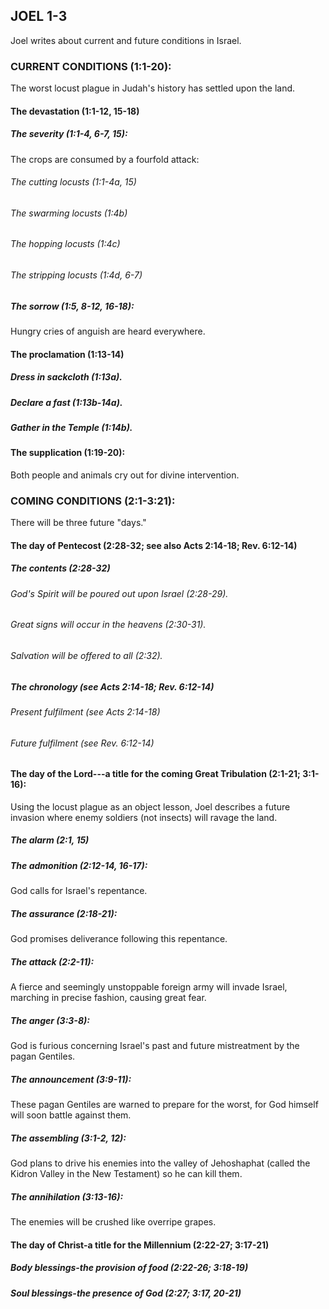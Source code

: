 JOEL 1-3
--------

Joel writes about current and future conditions in Israel.

### CURRENT CONDITIONS (1:1-20): 

The worst locust plague in Judah\'s history has settled upon the land.

#### The devastation (1:1-12, 15-18) 

##### The severity (1:1-4, 6-7, 15): 

The crops are consumed by a fourfold attack:

###### The cutting locusts (1:1-4a, 15) 

###### The swarming locusts (1:4b) 

###### The hopping locusts (1:4c) 

###### The stripping locusts (1:4d, 6-7) 

##### The sorrow (1:5, 8-12, 16-18): 

Hungry cries of anguish are heard everywhere.

#### The proclamation (1:13-14) 

##### Dress in sackcloth (1:13a). 

##### Declare a fast (1:13b-14a). 

##### Gather in the Temple (1:14b). 

#### The supplication (1:19-20): 

Both people and animals cry out for divine intervention.

### COMING CONDITIONS (2:1-3:21): 

There will be three future \"days.\"

#### The day of Pentecost (2:28-32; see also Acts 2:14-18; Rev. 6:12-14) 

##### The contents (2:28-32) 

###### God\'s Spirit will be poured out upon Israel (2:28-29). 

###### Great signs will occur in the heavens (2:30-31). 

###### Salvation will be offered to all (2:32). 

##### The chronology (see Acts 2:14-18; Rev. 6:12-14) 

###### Present fulfilment (see Acts 2:14-18) 

###### Future fulfilment (see Rev. 6:12-14) 

#### The day of the Lord\-\--a title for the coming Great Tribulation (2:1-21; 3:1-16): 

Using the locust plague as an object lesson, Joel describes a future
invasion where enemy soldiers (not insects) will ravage the land.

##### The alarm (2:1, 15) 

##### The admonition (2:12-14, 16-17): 

God calls for Israel\'s repentance.

##### The assurance (2:18-21): 

God promises deliverance following this repentance.

##### The attack (2:2-11): 

A fierce and seemingly unstoppable foreign army will invade Israel,
marching in precise fashion, causing great fear.

##### The anger (3:3-8): 

God is furious concerning Israel\'s past and future mistreatment by the
pagan Gentiles.

##### The announcement (3:9-11): 

These pagan Gentiles are warned to prepare for the worst, for God
himself will soon battle against them.

##### The assembling (3:1-2, 12): 

God plans to drive his enemies into the valley of Jehoshaphat (called
the Kidron Valley in the New Testament) so he can kill them.

##### The annihilation (3:13-16): 

The enemies will be crushed like overripe grapes.

#### The day of Christ-a title for the Millennium (2:22-27; 3:17-21) 

##### Body blessings-the provision of food (2:22-26; 3:18-19) 

##### Soul blessings-the presence of God (2:27; 3:17, 20-21) 
